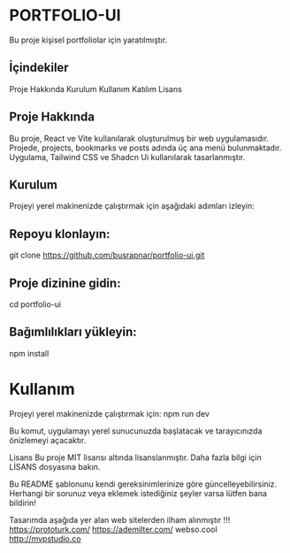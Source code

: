 # PORTFOLIO-UI
Bu proje kişisel portfoliolar için yaratılmıştır.
## İçindekiler
Proje Hakkında
Kurulum
Kullanım
Katılım
Lisans

## Proje Hakkında
Bu proje, React ve Vite kullanılarak oluşturulmuş bir web uygulamasıdır. Projede, projects, bookmarks ve posts adında üç ana menü bulunmaktadır. Uygulama, Tailwind CSS ve Shadcn Ui kullanılarak tasarlanmıştır.

## Kurulum
Projeyi yerel makinenizde çalıştırmak için aşağıdaki adımları izleyin:

## Repoyu klonlayın:
git clone https://github.com/busrapnar/portfolio-ui.git

## Proje dizinine gidin:
cd portfolio-ui

## Bağımlılıkları yükleyin:
npm install

# Kullanım

Projeyi yerel makinenizde çalıştırmak için:
npm run dev

Bu komut, uygulamayı yerel sunucunuzda başlatacak ve tarayıcınızda önizlemeyi açacaktır.

Lisans
Bu proje MIT lisansı altında lisanslanmıştır. Daha fazla bilgi için LİSANS dosyasına bakın.

Bu README şablonunu kendi gereksinimlerinize göre güncelleyebilirsiniz. Herhangi bir sorunuz veya eklemek istediğiniz şeyler varsa lütfen bana bildirin!

Tasarımda aşağıda yer alan web sitelerden ilham alınmıştır !!!
https://prototurk.com/
https://ademilter.com/
webso.cool
http://mvpstudio.co
